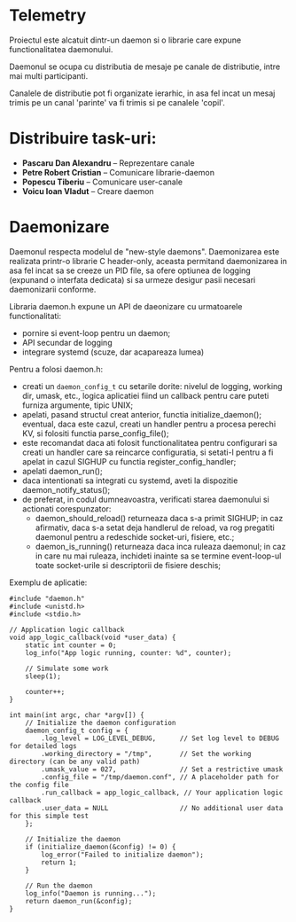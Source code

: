 # Telemetry
Proiectul este alcatuit dintr-un daemon si o librarie care expune functionalitatea daemonului.

Daemonul se ocupa cu distributia de mesaje pe canale de distributie, intre mai multi participanti.

Canalele de distributie pot fi organizate ierarhic, in asa fel incat un mesaj trimis pe un canal 'parinte' va fi trimis si pe canalele 'copil'.

# Distribuire task-uri:
* **Pascaru Dan Alexandru** – Reprezentare canale
* **Petre Robert Cristian** – Comunicare librarie-daemon
* **Popescu Tiberiu** – Comunicare user-canale
* **Voicu Ioan Vladut** – Creare daemon

# Daemonizare
Daemonul respecta modelul de "new-style daemons". Daemonizarea este realizata printr-o librarie C header-only, aceasta permitand daemonizarea in asa fel incat sa se creeze un PID file, sa ofere optiunea de logging (expunand o interfata dedicata) si sa urmeze desigur pasii necesari daemonizarii conforme.

Libraria daemon.h expune un API de daeonizare cu urmatoarele functionalitati:
- pornire si event-loop pentru un daemon;
- API secundar de logging
- integrare systemd (scuze, dar acapareaza lumea)

Pentru a folosi daemon.h:

- creati un `daemon_config_t` cu setarile dorite: nivelul de logging, working dir, umask, etc., logica aplicatiei fiind un callback pentru care puteti furniza argumente, tipic UNIX;
- apelati, pasand structul creat anterior, functia initialize_daemon(); eventual, daca este cazul, creati un handler pentru a procesa perechi KV, si folositi functia parse_config_file();
- este recomandat daca ati folosit functionalitatea pentru configurari sa creati un handler care sa reincarce configuratia, si setati-l pentru a fi apelat in cazul SIGHUP cu functia register_config_handler;
- apelati daemon_run();
- daca intentionati sa integrati cu systemd, aveti la dispozitie daemon_notify_status();
- de preferat, in codul dumneavoastra, verificati starea daemonului si actionati corespunzator:
  - daemon_should_reload() returneaza daca s-a primit SIGHUP; in caz afirmativ, daca s-a setat deja handlerul de reload, va rog pregatiti daemonul pentru a redeschide socket-uri, fisiere, etc.;
  - daemon_is_running() returneaza daca inca ruleaza daemonul; in caz in care nu mai ruleaza, inchideti inainte sa se termine event-loop-ul toate socket-urile si descriptorii de fisiere deschis;

Exemplu de aplicatie:
```
#include "daemon.h"
#include <unistd.h>
#include <stdio.h>

// Application logic callback
void app_logic_callback(void *user_data) {
    static int counter = 0;
    log_info("App logic running, counter: %d", counter);
    
    // Simulate some work
    sleep(1);
    
    counter++;
}

int main(int argc, char *argv[]) {
    // Initialize the daemon configuration
    daemon_config_t config = {
        .log_level = LOG_LEVEL_DEBUG,      // Set log level to DEBUG for detailed logs
        .working_directory = "/tmp",       // Set the working directory (can be any valid path)
        .umask_value = 027,                // Set a restrictive umask
        .config_file = "/tmp/daemon.conf", // A placeholder path for the config file
        .run_callback = app_logic_callback, // Your application logic callback
        .user_data = NULL                  // No additional user data for this simple test
    };

    // Initialize the daemon
    if (initialize_daemon(&config) != 0) {
        log_error("Failed to initialize daemon");
        return 1;
    }

    // Run the daemon
    log_info("Daemon is running...");
    return daemon_run(&config);
}

```
